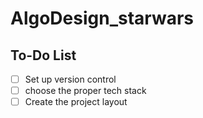 # AlgoDesign_starwars

## To-Do List

- [ ] Set up version control
- [ ] choose the proper tech stack
- [ ] Create the project layout